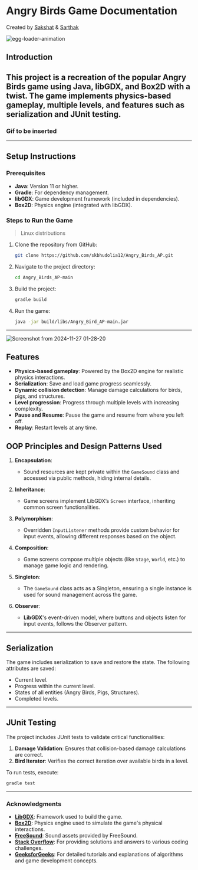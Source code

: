 
# Angry Birds Game Documentation
Created by [Sakshat](sak-drago.github.io) & [Sarthak]()

![egg-loader-animation](https://github.com/user-attachments/assets/9acdf851-4c1e-4f5a-a282-ea23d4dda07d)

## Introduction
This project is a recreation of the popular Angry Birds game using Java, libGDX, and Box2D with a twist. The game implements physics-based gameplay, multiple levels, and features such as serialization and JUnit testing.
---

### Gif to be inserted

---

## Setup Instructions

### Prerequisites
- **Java**: Version 11 or higher.
- **Gradle**: For dependency management.
- **libGDX**: Game development framework (included in dependencies).
- **Box2D**: Physics engine (integrated with libGDX).

### Steps to Run the Game
>Linux distributions

1. Clone the repository from GitHub:
    ```bash
    git clone https://github.com/skbhudolia12/Angry_Birds_AP.git
    ```
2. Navigate to the project directory:
    ```bash
    cd Angry_Birds_AP-main
    ```
3. Build the project:
    ```bash
    gradle build
    ```
4. Run the game:
    ```bash
    java -jar build/libs/Angry_Bird_AP-main.jar
    ```
---
![Screenshot from 2024-11-27 01-28-20](https://github.com/user-attachments/assets/c1d5d720-9c0e-4614-ad3c-34c569c442e1)

## Features
- **Physics-based gameplay**: Powered by the Box2D engine for realistic physics interactions.  
- **Serialization**: Save and load game progress seamlessly.  
- **Dynamic collision detection**: Manage damage calculations for birds, pigs, and structures.  
- **Level progression**: Progress through multiple levels with increasing complexity.  
- **Pause and Resume**: Pause the game and resume from where you left off.  
- **Replay**: Restart levels at any time. 

## OOP Principles and Design Patterns Used

1. **Encapsulation**: 
   - Sound resources are kept private within the `GameSound` class and accessed via public methods, hiding internal details.

2. **Inheritance**: 
   - Game screens implement LibGDX’s `Screen` interface, inheriting common screen functionalities.

3. **Polymorphism**: 
   - Overridden `InputListener` methods provide custom behavior for input events, allowing different responses based on the object.

4. **Composition**: 
   - Game screens compose multiple objects (like `Stage`, `World`, etc.) to manage game logic and rendering.

5. **Singleton**: 
   - The `GameSound` class acts as a Singleton, ensuring a single instance is used for sound management across the game.

6. **Observer**: 
   - **LibGDX**'s event-driven model, where buttons and objects listen for input events, follows the Observer pattern.  
---


## Serialization
The game includes serialization to save and restore the state. The following attributes are saved:
- Current level.  
- Progress within the current level.  
- States of all entities (Angry Birds, Pigs, Structures).  
- Completed levels.

---

## JUnit Testing
The project includes JUnit tests to validate critical functionalities:
1. **Damage Validation**: Ensures that collision-based damage calculations are correct.  
2. **Bird Iterator**: Verifies the correct iteration over available birds in a level.

To run tests, execute:
```bash
gradle test
```
---
### Acknowledgments

- **[LibGDX](https://libgdx.badlogicgames.com/)**: Framework used to build the game.
- **[Box2D](https://box2d.org/)**: Physics engine used to simulate the game's physical interactions.
- **[FreeSound](https://freesound.org/)**: Sound assets provided by FreeSound.
- **[Stack Overflow](https://stackoverflow.com/)**: For providing solutions and answers to various coding challenges.
- **[GeeksforGeeks](https://www.geeksforgeeks.org/)**: For detailed tutorials and explanations of algorithms and game development concepts.
